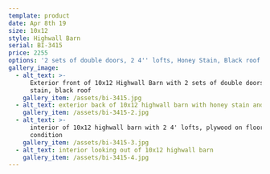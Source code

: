 ```yaml
---
template: product
date: Apr 8th 19
size: 10x12
style: Highwall Barn
serial: BI-3415
price: 2255
options: '2 sets of double doors, 2 4'' lofts, Honey Stain, Black roof'
gallery_image:
  - alt_text: >-
      Exterior front of 10x12 Highwall Barn with 2 sets of double doors, honey
      stain, black roof
    gallery_item: /assets/bi-3415.jpg
  - alt_text: exterior back of 10x12 highwall barn with honey stain and a black roof
    gallery_item: /assets/bi-3415-2.jpg
  - alt_text: >-
      interior of 10x12 highwall barn with 2 4' lofts, plywood on floor, in good
      condition
    gallery_item: /assets/bi-3415-3.jpg
  - alt_text: interior looking out of 10x12 highwall barn
    gallery_item: /assets/bi-3415-4.jpg
---
```


